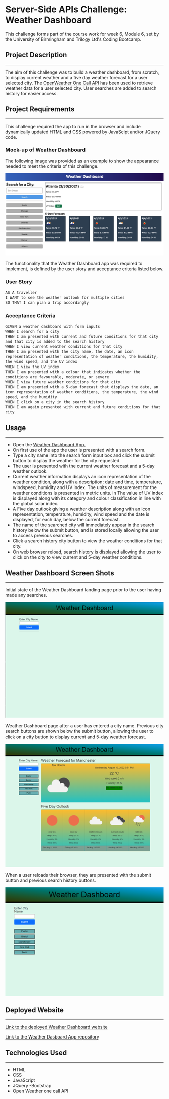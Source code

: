 # Server-Side APIs Challenge: Weather Dashboard

This challenge forms part of the course work for week 6, Module 6, set by the University of Birmingham and Trilogy Ltd's Coding Bootcamp.

## Project Description
---

The aim of this challenge was to build a weather dashboard, from scratch, to display current weather and a five day weather forecast for a user selected city. The <a href="https://openweathermap.org/api/one-call-api">OpenWeather One Call API</a> has been used to retrieve weather data for a user selected city.  User searches are added to search history for easier access.

## Project Requirements
---
This challenge required the app to run in the browser and include dynamically updated HTML and CSS powered by JavaScipt and/or JQuery code.

 
###  Mock-up of  Weather Dashboard

The following image was provided as an example to show the appearance needed to meet the criteria of this challenge.

![](assets/images/server-side-apis-homework-demo.png)


The functionality that the Weather Dashboard app was required to implement, is defined by the user story and acceptance criteria listed below.  



### User Story
```
AS A traveller
I WANT to see the weather outlook for multiple cities
SO THAT I can plan a trip accordingly

```


### Acceptance Criteria
```
GIVEN a weather dashboard with form inputs
WHEN I search for a city
THEN I am presented with current and future conditions for that city and that city is added to the search history
WHEN I view current weather conditions for that city
THEN I am presented with the city name, the date, an icon representation of weather conditions, the temperature, the humidity, the wind speed, and the UV index
WHEN I view the UV index
THEN I am presented with a colour that indicates whether the conditions are favourable, moderate, or severe
WHEN I view future weather conditions for that city
THEN I am presented with a 5-day forecast that displays the date, an icon representation of weather conditions, the temperature, the wind speed, and the humidity
WHEN I click on a city in the search history
THEN I am again presented with current and future conditions for that city

```
 
## Usage
---
- Open the <a href="https://beanalini.github.io/purplehaze/"> Weather Dashboard App.</a>
- On first use of the app the user is presented with a search form.
- Type a city name into the search form input box and click the submit button to display the weather for the city requested.
- The user is presented with the current weather forecast and a 5-day weather outlook.  
- Current weather information displays an icon representation of the weather condition, along with a description; date and time, temperature, windspeed, humidity and UV index. The units of measurement for the weather conditions is presented in metric units. in The value of UV index is displayed along with its category and colour classification in line with the  global solar index.
- A Five day outlook giving a weather description along with an icon representation, temperature, humidity, wind speed  and the date is displayed, for each day, below the current forecast.
- The name of the searched city will immediately appear in the search history below the submit button, and is stored locally allowing the user to access previous searches. 
- Click a search history city button to view the weather conditions for that city.
- On web browser reload, search history is displayed allowing the user to click on the city to view current and 5-day weather conditions. 



##  Weather Dashboard Screen Shots
---

Initial state of the Weather Dashboard landing page prior to the user having made any searches.

![weather dashboard landing page](./assets/images/initial-landing-page.png)


Weather Dashboard page after a user has entered a city name. Previous city search buttons are shown below the submit button, allowing the user to click on a city button to display current and 5-day weather forecast.


![Website reload with saved city searches](./assets/images/city-search.png)

When a user reloads their browser, they are presented with the submit button and previous search history buttons.

![Website reload with saved city searches](./assets/images/reload-search-history.png)

## Deployed Website
---

<a href="https://beanalini.github.io/purplehaze/">Link to the deployed Weather Dashboard website </a>


<a href="https://github.com/Beanalini/purplehaze"> Link to the Weather Dasboard App repository</a>

## Technologies Used
---
- HTML
- CSS
- JavaScript
- JQuery
-Bootstrap
- Open Weather one call API

